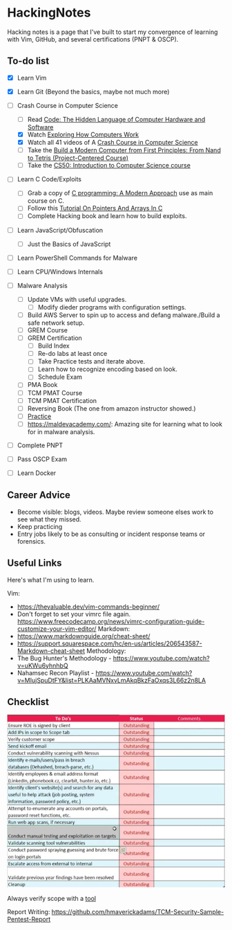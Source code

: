 # HackingNotes
Hacking notes is a page that I've built to start my convergence of learning with Vim, GitHub, and several certifications (PNPT & OSCP).
<!-- We still gitting yeah -->
## To-do list
- [x] Learn Vim  
- [x] Learn Git (Beyond the basics, maybe not much more)  
- [ ] Crash Course in Computer Science
    - [ ] Read [Code: The Hidden Language of Computer Hardware and Software](http://charlespetzold.com/code)
    - [x] Watch [Exploring How Computers Work](https://youtu.be/QZwneRb-zqA)
    - [X] Watch all 41 videos of A [Crash Course in Computer Science](https://www.youtube.com/playlist?list=PL8dPuuaLjXtNlUrzyH5r6jN9ulIgZBpdo)
    - [ ] Take the [Build a Modern Computer from First Principles: From Nand to Tetris (Project-Centered Course)](https://www.coursera.org/learn/build-a-computer)
    - [ ] Take the [CS50: Introduction to Computer Science course](https://online-learning.harvard.edu/course/cs50-introduction-computer-science)
- [ ] Learn C Code/Exploits
    - [ ] Grab a copy of [C programming: A Modern Approach](http://knking.com/books/c2/index.html) use as main course on C.
    - [ ] Follow this [Tutorial On Pointers And Arrays In C](https://github.com/jflaherty/ptrtut13)
    - [ ] Complete Hacking book and learn how to build exploits.
- [ ] Learn JavaScript/Obfuscation
    - [ ] Just the Basics of JavaScript
- [ ] Learn PowerShell Commands for Malware
- [ ] Learn CPU/Windows Internals
- [ ] Malware Analysis
    - [ ] Update VMs with useful upgrades.
        - [ ] Modify dieder programs with configuration settings.
    - [ ] Build AWS Server to spin up to access and defang malware./Build a safe network setup.
    - [ ] GREM Course
    - [ ] GREM Certification
        - [ ] Build Index
        - [ ] Re-do labs at least once
        - [ ] Take Practice tests and iterate above.
        - [ ] Learn how to recognize encoding based on look.
        - [ ] Schedule Exam
    - [ ] PMA Book
    - [ ] TCM PMAT Course
    - [ ] TCM PMAT Certification
    - [ ] Reversing Book (The one from amazon instructor showed.)
    - [ ] [Practice](Malware_Analysis/FOR610_Notes.md#practice-sources-for-more-malware-samples)
    - [ ] https://maldevacademy.com/: Amazing site for learning what to look for in malware analysis.
- [ ] Complete PNPT
- [ ] Pass OSCP Exam
- [ ] Learn Docker


## Career Advice
- Become visible: blogs, videos. Maybe review someone elses work to see what they missed.
- Keep practicing
- Entry jobs likely to be as consulting or incident response teams or forensics.

## Useful Links
Here's what I'm using to learn.

Vim: 
- https://thevaluable.dev/vim-commands-beginner/  
- Don't forget to set your vimrc file again. https://www.freecodecamp.org/news/vimrc-configuration-guide-customize-your-vim-editor/
Markdown: 
- https://www.markdownguide.org/cheat-sheet/  
-  https://support.squarespace.com/hc/en-us/articles/206543587-Markdown-cheat-sheet
Methodology:
- The Bug Hunter's Methodology - https://www.youtube.com/watch?v=uKWu6yhnhbQ
- Nahamsec Recon Playlist - https://www.youtube.com/watch?v=MIujSpuDtFY&list=PLKAaMVNxvLmAkqBkzFaOxqs3L66z2n8LA


## Checklist

![](PNPT_Notes/images/checklists.png)

Always verify scope with a [tool](https://bgp.he.net)

Report Writing: https://github.com/hmaverickadams/TCM-Security-Sample-Pentest-Report


